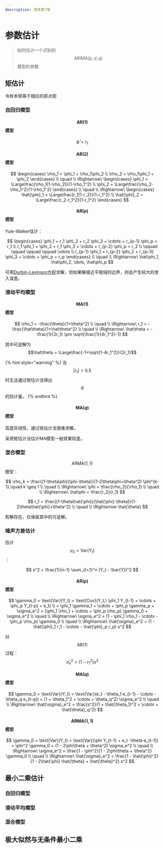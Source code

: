```yaml
---
description: 课本第7章
---
```


# 参数估计

> 如何估计一个识别的$$\text{ARIMA}(p,d,q)$$模型的参数

## 矩估计

令样本矩等于相应的原点矩

### 自回归模型

#### $$\text{AR}(1)$$模型

$$
\hat\phi = r_1
$$

#### $$\text{AR}(2)$$模型

$$
\begin{cases}
\rho_1 = \phi_1 + \rho_1\phi_2 \\
\rho_2 = \rho_1\phi_1 + \phi_2
\end{cases}
 \\ \quad \\
\Rightarrow\ \begin{cases}
\phi_1 = \Large\frac{\rho_1(1-\rho_2)}{1-\rho_1^2} \\
\phi_2 = \Large\frac{\rho_2-\rho_1^2}{1-\rho_1^2}
\end{cases} \\ \quad \\
\Rightarrow\ \begin{cases}
\hat{\phi}_1 = \Large\frac{r_1(1-r_2)}{1-r_1^2} \\
\hat{\phi}_2 = \Large\frac{r_2-r_1^2}{1-r_1^2}
\end{cases}
$$

#### $$\text{AR}(p)$$模型

Yule-Walker估计：

$$
\begin{cases}
\phi_1 + r_1 \phi_2 + r_2 \phi_3 + \cdots + r_{p-1} \phi_p = r_1 \\
r_1 \phi_1 + \phi_2 + r_1 \phi_3 + \cdots + r_{p-2} \phi_p = r_2 \\
\qquad \qquad \qquad \qquad \vdots \\
r_{p-1} \phi_1 + r_{p-2} \phi_2 + r_{p-3} \phi_3 + \cdots + \phi_p = r_p
\end{cases} \\ \quad \\
\Rightarrow\ \hat\phi_1, \hat\phi_2, \dots, \hat\phi_p
$$

可用[Durbin-Levinson方程](model-specification.md#yang-ben-pian-zi-xiang-guan-han-shu)求解，但如果解接近平稳域的边界，则会产生较大的舍入误差。

### 滑动平均模型

#### $$\text{MA}(1)$$模型

$$
\rho_1 = -\frac{\theta}{1+\theta^2} \\ \quad \\
\Rightarrow\ r_1 = -\frac{\hat\theta}{1+\hat\theta^2} \\ \quad \\
\Rightarrow\ \hat\theta = -\frac{1}{2r_1} \pm \sqrt{\frac{1}{4r_1^2}-1}
$$

其中可逆解为 $$\hat\theta = \Large\frac{-1+\sqrt{1-4r_1^2}}{2r_1}$$ 

{% hint style="warning" %}
当$$|r_1| > 0.5$$时无法通过矩估计法得出$$\theta$$的估计量。
{% endhint %}

#### $$\text{MA}(q)$$模型

高度非线性，通过矩估计法很难求解。

采用矩估计法估计MA模型一般效果较差。

### 混合模型

$$\text{ARMA}(1,1)$$ 模型：

$$
\rho_k = \frac{(1-\theta\phi)(\phi-\theta)}{1-2\theta\phi+\theta^2} \phi^{k-1},\quad k \geq 1 \\ \quad \\
\Rightarrow\ \phi = \frac{\rho_2}{\rho_1} \\ \quad \\
\Rightarrow\ \hat\phi = \frac{r_2}{r_1}
$$

$$
r_1 = \frac{(1-\theta\hat{\phi})(\hat{\phi}-\theta)}{1-2\theta\hat{\phi}+\theta^2} \\ \quad \\
\Rightarrow \hat{\theta}
$$

若解存在，仅保留其中的可逆解。

### 噪声方差估计

估计$$\gamma_0 = \text{Var}(Y_t)$$：

$$
s^2 = \frac{1}{n-1} \sum_{t=1}^n (Y_t - \bar{Y})^2
$$

#### $$\text{AR}(p)$$模型

$$
\gamma_0 = \text{Var}(Y_t) = \text{Cov}(Y_t,\ \phi_1 Y_{t-1} + \cdots + \phi_p Y_{t-p} + e_t) \\
= \phi_1 \gamma_1 + \cdots + \phi_p \gamma_p + \sigma_e^2 = (\phi_1 \rho_1 + \cdots + \phi_p \rho_p) \gamma_0 + \sigma_e^2 \\ \quad \\
\Rightarrow\ \sigma_e^2 = (1 - \phi_1 \rho_1 - \cdots - \phi_p \rho_p) \gamma_0 \\ \quad \\
\Rightarrow\ \hat{\sigma}_e^2 = (1 - \hat{\phi}_1 r_1 - \cdots - \hat{\phi}_p r_p) s^2
$$

对$$\text{AR}(1)$$过程： $$\hat{\sigma}_e^2 = (1 - r_1^2)s^2$$ 

#### $$\text{MA}(q)$$模型

$$
\gamma_0 = \text{Var}(Y_t) = \text{Var}(e_t - \theta_1 e_{t-1} - \cdots - \theta_q e_{t-q}) = (1 + \theta_1^2 + \cdots + \theta_q^2) \sigma_e^2 \\ \quad \\
\Rightarrow\ \hat{\sigma}_e^2 = \frac{s^2}{1 + \hat{\theta_1}^2 + \cdots + \hat{\theta}_q^2}
$$

#### $$\text{ARMA}(1,1)$$模型

$$
\gamma_0 = \text{Var}(Y_t) = \text{Var}(\phi Y_{t-1} + e_t -\theta e_{t-1}) = \phi^2 \gamma_0 + (1  - 2\phi\theta + \theta^2) \sigma_e^2 \\ \quad \\
\Rightarrow\ \sigma_e^2 = \frac{1 - \phi^2}{1  - 2\phi\theta + \theta^2} \gamma_0 \\ \quad \\
\Rightarrow\ \hat{\sigma}_e^2 = \frac{1 - 
\hat{\phi}^2}{1  - 2\hat{\phi} \hat{\theta} + \hat{\theta}^2} s^2
$$

## 最小二乘估计

### 自回归模型















### 滑动平均模型













### 混合模型













## 极大似然与无条件最小二乘





















